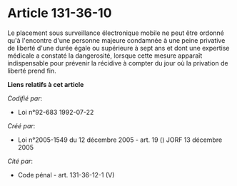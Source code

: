 # Article 131-36-10

Le placement sous surveillance électronique mobile ne peut être ordonné qu'à l'encontre d'une personne majeure condamnée à
une peine privative de liberté d'une durée égale ou supérieure à sept ans et dont une expertise médicale a constaté la
dangerosité, lorsque cette mesure apparaît indispensable pour prévenir la récidive à compter du jour où la privation de
liberté prend fin.

**Liens relatifs à cet article**

_Codifié par_:

  - Loi n°92-683 1992-07-22

_Créé par_:

  - Loi n°2005-1549 du 12 décembre 2005 - art. 19 () JORF 13 décembre 2005

_Cité par_:

  - Code pénal - art. 131-36-12-1 (V)
